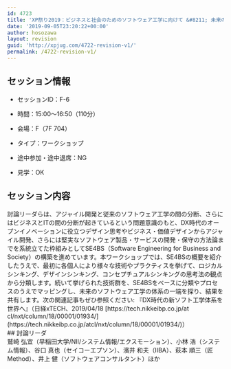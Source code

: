 ```yaml
---
id: 4723
title: 'XP祭り2019：ビジネスと社会のためのソフトウェア工学に向けて &#8211; 未来のソフトウェアエンジニアリングを探るワークショップ &#8211; （鷲崎 弘宜さん、小林 浩さん、谷口 真也さん、濱井 和夫さん、萩本 順三さん、 井上 健さん）'
date: '2019-09-05T23:20:22+00:00'
author: hosozawa
layout: revision
guid: 'http://xpjug.com/4722-revision-v1/'
permalink: /4722-revision-v1/
---
```


## セッション情報

- セッションID：F-6
- 時間：15:00～16:50（110分）
- 会場：F（7F 704）
- タイプ：ワークショップ

- 途中参加・途中退席：NG
- 見学：OK

## セッション内容

<div>討論リーダらは、アジャイル開発と従来のソフトウェア工学の間の<wbr></wbr>分断、さらにはビジネスとITの間の分断が起きているという問題<wbr></wbr>意識のもと、DX時代のオープンイノベーションに役立つデザイン<wbr></wbr>思考やビジネス・価値デザインからアジャイル開発、さらには堅実<wbr></wbr>なソフトウェア製品・サービスの開発・保守の方法論までを系統立<wbr></wbr>てた枠組みとしてSE4BS（Software Engineering for Business and Society）の構築を進めています。本ワークショップでは、<wbr></wbr>SE4BSの概要を紹介したうえで、最初に各個人により様々な技<wbr></wbr>術やプラクティスを挙げて、ロジカルシンキング、<wbr></wbr>デザインシンキング、コンセプチュアルシンキングの思考法の観点<wbr></wbr>から分類します。続いて挙げられた技術群を、SE4BSをベース<wbr></wbr>に分類やプロセスのうえでマッピングし、未来のソフトウェア工学<wbr></wbr>の体系の一端を探り、結果を共有します。次の関連記事もぜひ参照<wbr></wbr>ください: 『DX時代の新ソフト工学体系を世界へ』（日経xTECH、20<wbr></wbr>19/04/18 [https://tech.nikkeibp.co.jp/at<wbr></wbr>cl/nxt/column/18/00001/01934/](https://tech.nikkeibp.co.jp/atcl/nxt/column/18/00001/01934/)）</div>## 討論リーダ

<div class="profile"><div>鷲崎 弘宜（早稲田大学/NII/システム情報/エクスモーション）、<wbr></wbr>小林 浩（システム情報）、谷口  
真也（セイコーエプソン）、濱井 和夫（IIBA）、萩本 順三（匠Method）、井上  
健（ソフトウェアコンサルタント）ほか</div></div>